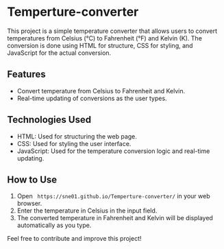 # Temperture-converter
This project is a simple temperature converter that allows users to convert temperatures from  Celsius (°C) to Fahrenheit (°F) and Kelvin (K). The conversion is done using HTML for structure, CSS for styling, and JavaScript for the actual conversion.

## Features
- Convert temperature from Celsius to Fahrenheit and Kelvin.
- Real-time updating of conversions as the user types.

## Technologies Used
- HTML: Used for structuring the web page.
- CSS: Used for styling the user interface.
- JavaScript: Used for the temperature conversion logic and real-time updating.

## How to Use
1. Open ` https://sne01.github.io/Temperture-converter/` in your web browser.
2. Enter the temperature in Celsius in the input field.
3. The converted temperature in Fahrenheit and Kelvin will be displayed automatically as you type.

Feel free to contribute and improve this project!
